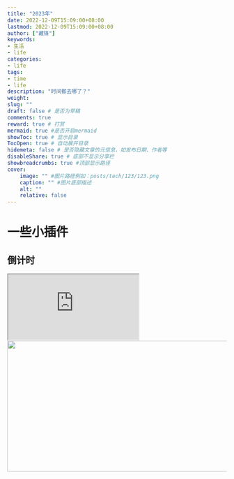 ```yaml
---
title: "2023年"
date: 2022-12-09T15:09:00+08:00
lastmod: 2022-12-09T15:09:00+08:00
author: ["藏锋"]
keywords: 
- 生活
- life
categories: 
- life
tags: 
- time
- life
description: "时间都去哪了？"
weight:
slug: ""
draft: false # 是否为草稿
comments: true
reward: true # 打赏
mermaid: true #是否开启mermaid
showToc: true # 显示目录
TocOpen: true # 自动展开目录
hidemeta: false # 是否隐藏文章的元信息，如发布日期、作者等
disableShare: true # 底部不显示分享栏
showbreadcrumbs: true #顶部显示路径
cover:
    image: "" #图片路径例如：posts/tech/123/123.png
    caption: "" #图片底部描述
    alt: ""
    relative: false
---
```


# 一些小插件



## 倒计时


<iframe src="https://cn.widgetstore.net/view/index.html?q=b47ffc57625d6ba5004fa62311af799f.5d055c866392fc95013dce415b2f9b3e" ></iframe>


<img src="https://swg.notion.pet/s/bg-0e856be3638dc0af0103c2bf61389825" style="min-width:100px;width:750px;min-height:100px;height:300px">

